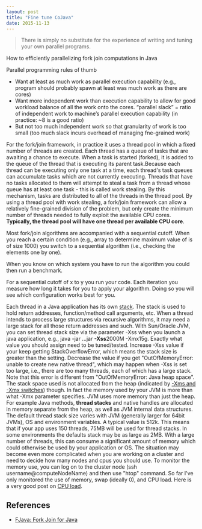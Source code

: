 ```yaml
---
layout: post
title: "Fine tune CoJava"
date: 2015-11-13
---
```

<blockquote>There is simply no substitute for the experience of writing and tuning your own parallel programs.</blockquote>
How to efficiently parallelizing fork join computations in Java

Parallel programming rules of thumb
<ul>
<li>Want at least as much work as parallel execution capability (e.g., program should probably spawn at least was much work as there are cores)</li>
<li>Want more independent work than execution capability to allow for good workload balance of all the work onto the cores. “parallel slack” = ratio of independent work to machine’s parallel execution capability (in practice: ~8 is a good ratio)
<li>But not too much independent work so that granularity of work is too small (too much slack incurs overhead of managing fne-grained work)</li>
</ul>
For the fork/join framework, in practice it uses a thread pool in which a fixed number of threads are created. Each thread has a queue of tasks that are awaiting a chance to execute. When a task is started (forked), it is added to the queue of the thread that is executing its parent task.Because each thread can be executing only one task at a time, each thread's task queues can accumulate tasks which are not currently executing. Threads that have no tasks allocated to them will attempt to steal a task from a thread whose queue has at least one task - this is called work stealing. By this mechanism, tasks are distributed to all of the threads in the thread pool. By using a thread pool with work stealing, a fork/join framework can allow a relatively fine-grained division of the problem, but only create the minimum number of threads needed to fully exploit the available CPU cores. <b>Typically, the thread pool will have one thread per available CPU core</b>.<br/>

Most fork/join algorithms are accompanied with a sequential cutoff. When you reach a certain condition (e.g., array to determine maximum value of is of size 1000) you switch to a sequential algorithm (i.e., checking the elements one by one). 

When you know on which system you have to run the algorithm you could then run a benchmark.

For a sequential cutoff of x to y you run your code. Each iteration you measure how long it takes for you to apply your algorithm. Doing so you will see which configuration works best for you.



Each thread in a Java application has its own <a href="https://en.wikipedia.org/wiki/Stack_(abstract_data_type)">stack</a>. The stack is used to hold return addresses, function/method call arguments, etc. When a thread intends to process large structures via recursive algorithms, it may need a large stack for all those return addresses and such. With Sun/Oracle JVM, you can set thread stack size via the parameter -Xss when you launch a java application, e.g., java -jar ...jar <b>-Xss</b>2000M -Xmx15g. Exactly what value you should assign need to be tuned/tested. Increase -Xss value if your keep getting StackOverflowError, which means the stack size is greater than the setting. Decrease the value if you get "OutOfMemoryError: unable to create new native thread", which may happen when -Xss is set too large, i.e., there are too many threads, each of which has a large stack. Note that this error is different from "OutOfMemoryError: Java heap space". The stack space used is not allocated from the heap (indicated by <a href="http://stackoverflow.com/questions/14763079/what-are-the-xms-and-xmx-parameters-when-starting-jvms">-Xms and -Xmx switches</a>) though. In fact the memory used by your JVM is more than what -Xmx parameter specifies. JVM uses more memory than just the heap. For example Java methods, <b>thread stacks</b> and native handles are allocated in memory separate from the heap, as well as JVM internal data structures. The default thread stack size varies with JVM (generally larger for 64bit JVMs), OS and environment variables. A typical value is 512k. This means that if your app uses 150 threads, 75MB will be used for thread stacks. In some environments the defaults stack may be as large as 2MB. With a large number of threads, this can consume a significant amount of memory which could otherwise be used by your application or OS. The situation may become even more complicated when you are working on a cluster and need to decide how many nodes and cpus you should use. To monitor the memory use, you can log on to the cluster node (ssh username@computeNodeName) and then use "htop" command. So far I've only monitored the use of memory, swap (ideally 0), and CPU load. Here is a very good post on <a href="http://blog.scoutapp.com/articles/2009/07/31/understanding-load-averages">CPU load</a>.<br/>


<h2>References</h2>
<ul>
<li><a href="http://www.andrew.cmu.edu/user/ikaveror/15618/">FJava: Fork Join for Java</a></li>
</ul>
